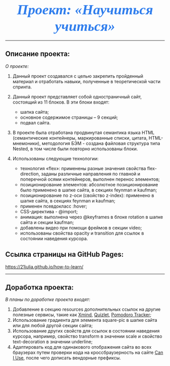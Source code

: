 <h1 align="center"><font style="color:#307eed;font-size:45px;font-weight:600;font-family:constantia;font-style:italic">Проект: «Научиться учиться»</font></h1>

___

## Описание проекта:

*О проекте:*

1. Данный проект создавался с целью закрепить пройденный материал и отработать навыки, полученные в теоретической части спринта.

2. Данный проект представляет собой одностраничный сайт, состоящий из 11 блоков. В эти блоки входят:
    * шапка сайта;
    * основное содержимое страницы – 9 секций;
    * подвал сайта.

3. В проекте была отработана продвинутая семантика языка HTML (семантические контейнеры, маркированные списки, цитата, HTML-мнемоники), методология БЭМ - создана файловая структура типа Nested, в том числе были повторно использованы блоки.

4. Использованы следующие технологии:
   * технология «flex»: применены разные значения свойства flex-direction, заданы различные направления по главной и поперечной осями контейнеров, выполнен перенос элементов;
   * позиционирование элементов: абсолютное позиционирование было применено в шапке сайта, в секциях feynman и kaufman;
   * позиционирование по z-оси (свойство z-index): применено в шапке сайта, в секциях feynman и kaufman;
   * применен псевдокласс :hover;
   * CSS-директива - @import;
   * анимация: выполнена через @keyframes в блоке rotation в шапке сайта и секции kaufman;
   * добавлены видео при помощи фреймов в секции video;
   * использованы свойства opacity и transition для ссылок в состоянии наведения курсора.

## Ссылка страницы на GitHub Pages:

https://21julia.github.io/how-to-learn/
___

## Доработка проекта:

*В планы по доработке проекта входят:*

1. Добавление в секцию resources дополнительных ссылок на другие полезные сервисы, такие как [Xmind](https://xmind.app/), [Quizlet](https://quizlet.com/ru), [Pomodoro Tracker](https://pomodoro-tracker.com/?lang=ru);
2. Использование градиента для элемента square-pic в шапке сайта или для любой другой секции сайта;
3. Использование других свойств для ссылок в состоянии наведения курсора, например, свойство transform в значении scale и свойство text-decoration в значении underline;
4. Адаптировать код для одинакового отображения сайта во всех браузерах путем проверки кода на кроссбраузерность на сайте [Can I Use](https://caniuse.com/), после чего дописать вендорные префиксы.
